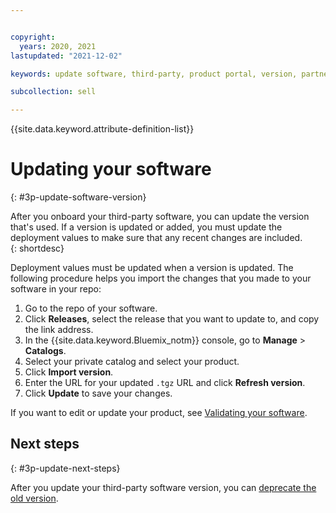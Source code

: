 ```yaml
---


copyright:
  years: 2020, 2021
lastupdated: "2021-12-02"

keywords: update software, third-party, product portal, version, partner portal, sellers, partners

subcollection: sell

---
```


{{site.data.keyword.attribute-definition-list}}

# Updating your software
{: #3p-update-software-version}

After you onboard your third-party software, you can update the version that's used. If a version is updated or added, you must update the deployment values to make sure that any recent changes are included.  
{: shortdesc}

Deployment values must be updated when a version is updated. The following procedure helps you import the changes that you made to your software in your repo: 

1. Go to the repo of your software. 
1. Click **Releases**, select the release that you want to update to, and copy the link address. 
1. In the {{site.data.keyword.Bluemix_notm}} console, go to **Manage** > **Catalogs**. 
1. Select your private catalog and select your product.  
1. Click **Import version**.  
1. Enter the URL for your updated `.tgz` URL and click **Refresh version**. 
1. Click **Update** to save your changes.

If you want to edit or update your product, see [Validating your software](/docs/sell?topic=sell-sw-validate). 


## Next steps
{: #3p-update-next-steps}

After you update your third-party software version, you can [deprecate the old version](/docs/account?topic=account-dep-restore).

